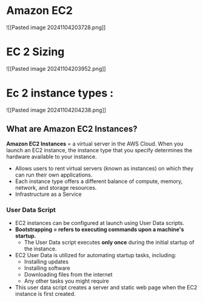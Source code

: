 # Amazon EC2

![[Pasted image 20241104203728.png]]

# EC 2 Sizing 

![[Pasted image 20241104203952.png]]

# Ec 2 instance types :

![[Pasted image 20241104204238.png]]

## What are Amazon EC2 Instances?
**Amazon EC2 Instances** = a virtual server in the AWS Cloud. When you launch an EC2 instance, the instance type that you specify determines the hardware available to your instance.
- Allows users to rent virtual servers (known as instances) on which they can run their own applications.
- Each instance type offers a different balance of compute, memory, network, and storage resources.
- Infrastructure as a Service

### **User Data Script**

- EC2 instances can be configured at launch using User Data scripts.
- **Bootstrapping = refers to executing commands upon a machine's startup.**
    - The User Data script executes **only once** during the initial startup of the instance.
- EC2 User Data is utilized for automating startup tasks, including:
    - Installing updates
    - Installing software
    - Downloading files from the internet
    - Any other tasks you might require
- This user data script creates a server and static web page when the EC2 instance is first created.